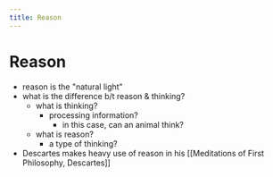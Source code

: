 ```yaml
---
title: Reason
---
```


# Reason
- reason is the "natural light"
- what is the difference b/t reason & thinking?
	- what is thinking?
		- processing information?
			- in this case, can an animal think?
	- what is reason?
		- a type of thinking?
- Descartes makes heavy use of reason in his [[Meditations of First Philosophy, Descartes]]
